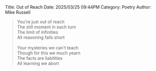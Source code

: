 Title: Out of Reach
Date: 2025/03/25 09:44PM
Category: Poetry
Author: Mike Russell

> You're just out of reach<br>
> The still moment in each turn<br>
> The limit of infinities<br>
> All reasoning falls short<br><br>
> Your mysteries we can't teach<br>
> Though for this we much yearn<br>
> The facts are liabilities<br>
> All learning we abort
